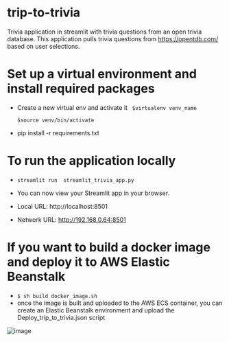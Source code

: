 # trip-to-trivia
Trivia application in streamlit with trivia questions from an open trivia  database. This application pulls trivia questions from  https://opentdb.com/ based on user selections. 

# Set up a virtual environment and install required packages
*  Create a new virtual env and activate it
  ``` $virtualenv venv_name```
  
    ```$source venv/bin/activate```
    
 * pip install -r requirements.txt
 
# To run the application locally

 * ```streamlit run  streamlit_trivia_app.py```
 * You can now view your Streamlit app in your browser.

  * Local URL: http://localhost:8501
  * Network URL: http://192.168.0.64:8501

# If you want to build a docker image and deploy it to AWS Elastic Beanstalk
 * ```$ sh build docker_image.sh```
 * once the image is built and uploaded to the AWS ECS container, you can create an Elastic Beanstalk environment and upload the Deploy_trip_to_trivia.json script 

![image](trivia.png)
